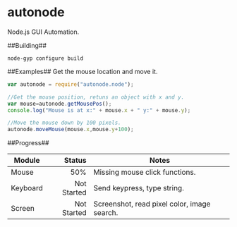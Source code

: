 autonode
========

Node.js GUI Automation.

##Building##
```
node-gyp configure build
```

##Examples##
Get the mouse location and move it. 

```JavaScript
var autonode = require("autonode.node");

//Get the mouse position, retuns an object with x and y. 
var mouse=autonode.getMousePos();
console.log("Mouse is at x:" + mouse.x + " y:" + mouse.y);

//Move the mouse down by 100 pixels.
autonode.moveMouse(mouse.x,mouse.y+100);
```
##Progress##

| Module        | Status        | Notes   |
| ------------- |-------------: | ------- |
| Mouse         | 50%           | Missing mouse click functions.        |
| Keyboard      | Not Started   | Send keypress, type string.        |
| Screen        | Not Started   | Screenshot, read pixel color, image search.        |
